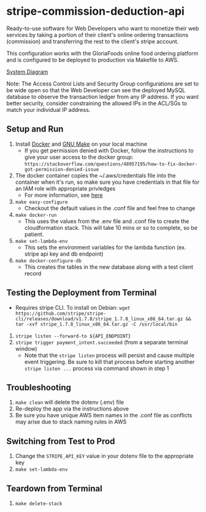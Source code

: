 # stripe-commission-deduction-api
Ready-to-use software for Web Developers who want to monetize their web services by taking a portion of their client's online ordering transactions (commission) and transferring the rest to the client's stripe account.

This configuration works with the GloriaFoods online food ordering platform and is configured to be deployed to production via Makefile to AWS.

[System Diagram](system-diagram.md)

Note: The Access Control Lists and Security Group configurations are set to be wide open so that the Web Developer can see the deployed MySQL database to observe the transaction ledger from any IP address. If you want better security, consider constraining the allowed IPs in the ACL/SGs to match your individual IP address.

## Setup and Run
1. Install [Docker](https://docs.docker.com/engine/install/) and [GNU Make](https://www.gnu.org/software/make/) on your local machine
    * If you get permission denied with Docker, follow the instructions to give your user access to the docker group: ```https://stackoverflow.com/questions/48957195/how-to-fix-docker-got-permission-denied-issue```
2. The docker container copies the ~/.aws/credentials file into the container when it's run, so make sure you have credentials in that file for an IAM role with appropriate privledges
    * For more information, see [here](https://docs.aws.amazon.com/cli/latest/userguide/cli-configure-profiles.html) 
3. ```make easy-configure```
    * Checkout the default values in the .conf file and feel free to change
4. ```make docker-run```
    * This uses the values from the .env file and .conf file to create the cloudformation stack. This will take 10 mins or so to complete, so be patient.
5. ```make set-lambda-env```
    * This sets the environment variables for the lambda function (ex. stripe api key and db endpoint)
6. ```make docker-configure-db```
    * This creates the tables in the new database along with a test client record


## Testing the Deployment from Terminal
* Requires stripe CLI. To install on Debian: 
```wget https://github.com/stripe/stripe-cli/releases/download/v1.7.8/stripe_1.7.8_linux_x86_64.tar.gz && tar -xvf stripe_1.7.8_linux_x86_64.tar.gz -C /usr/local/bin```
1. ```stripe listen --forward-to ${API_ENDPOINT}```
2. ```stripe trigger payment_intent.succeeded``` (from a separate terminal window)
    * Note that the ```stripe listen``` process will persist and cause multiple event triggering. Be sure to kill that process before starting another ```stripe listen ...``` process via command shown in step 1

## Troubleshooting
1. ```make clean``` will delete the dotenv (.env) file
2. Re-deploy the app via the instructions above
3. Be sure you have unique AWS item names in the .conf file as conflicts may arise due to stack naming rules in AWS

## Switching from Test to Prod
1. Change the ```STRIPE_API_KEY``` value in your dotenv file to the appropriate key
2. ```make set-lambda-env```

## Teardown from Terminal
1. ```make delete-stack```
